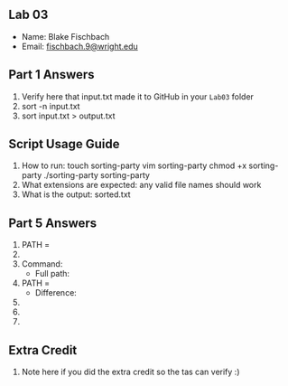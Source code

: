 ## Lab 03

- Name: Blake Fischbach
- Email: fischbach.9@wright.edu

## Part 1 Answers

1. Verify here that input.txt made it to GitHub in your `Lab03` folder
2. sort -n input.txt
3. sort input.txt > output.txt

## Script Usage Guide

1. How to run:
   touch sorting-party
   vim sorting-party
   chmod +x sorting-party
   ./sorting-party sorting-party
3. What extensions are expected: any valid file names should work
4. What is the output: sorted.txt
   
## Part 5 Answers

1. PATH =
2.
3. Command:
   - Full path:
4. PATH =
   - Difference:
5.
6.
7.

## Extra Credit

1. Note here if you did the extra credit so the tas can verify :)
